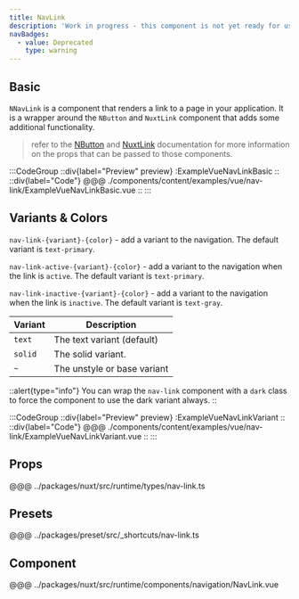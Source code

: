 ```yaml
---
title: NavLink
description: 'Work in progress - this component is not yet ready for use.'
navBadges:
  - value: Deprecated
    type: warning
---
```


## Basic

`NNavLink` is a component that renders a link to a page in your application. It is a wrapper around the `NButton` and `NuxtLink` component that adds some additional functionality. 

> refer to the [NButton](button) and [NuxtLink](link) documentation for more information on the props that can be passed to those components.

:::CodeGroup
::div{label="Preview" preview}
  :ExampleVueNavLinkBasic
::
::div{label="Code"}
@@@ ./components/content/examples/vue/nav-link/ExampleVueNavLinkBasic.vue
::
:::

## Variants & Colors

`nav-link-{variant}-{color}` - add a variant to the navigation. The default variant is `text-primary`.

`nav-link-active-{variant}-{color}` - add a variant to the navigation when the link is `active`. The default variant is `text-primary`.

`nav-link-inactive-{variant}-{color}` - add a variant to the navigation when the link is `inactive`. The default variant is `text-gray`. 

| Variant | Description                 |
| ------- | --------------------------- |
| `text`  | The text variant (default)  |
| `solid` | The solid variant.          |
| `~`     | The unstyle or base variant |

::alert{type="info"}
You can wrap the `nav-link` component with a `dark` class to force the component to use the dark variant always.
::

:::CodeGroup
::div{label="Preview" preview}
  :ExampleVueNavLinkVariant
::
::div{label="Code"}
@@@ ./components/content/examples/vue/nav-link/ExampleVueNavLinkVariant.vue
::
:::

## Props
@@@ ../packages/nuxt/src/runtime/types/nav-link.ts

## Presets
@@@ ../packages/preset/src/_shortcuts/nav-link.ts

## Component
@@@ ../packages/nuxt/src/runtime/components/navigation/NavLink.vue


